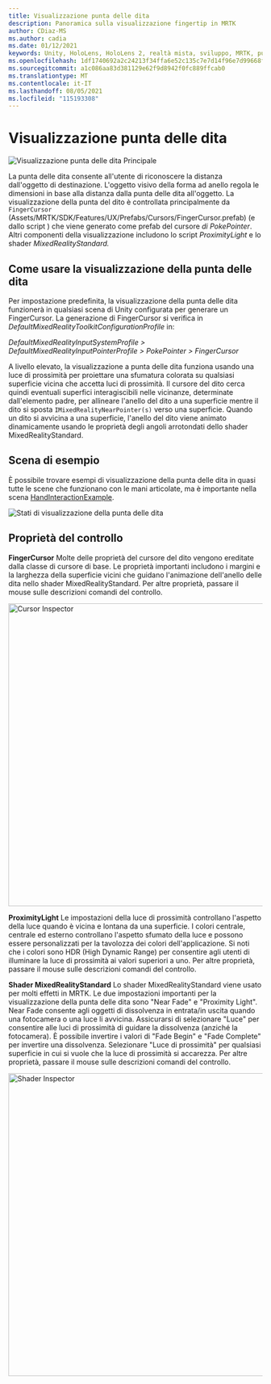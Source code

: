 ```yaml
---
title: Visualizzazione punta delle dita
description: Panoramica sulla visualizzazione fingertip in MRTK
author: CDiaz-MS
ms.author: cadia
ms.date: 01/12/2021
keywords: Unity, HoloLens, HoloLens 2, realtà mista, sviluppo, MRTK, punta delle dita
ms.openlocfilehash: 1df1740692a2c24213f34ffa6e52c135c7e7d14f96e7d99668feab82f879f756
ms.sourcegitcommit: a1c086aa83d381129e62f9d8942f0fc889ffcab0
ms.translationtype: MT
ms.contentlocale: it-IT
ms.lasthandoff: 08/05/2021
ms.locfileid: "115193308"
---
```

# <a name="fingertip-visualization"></a>Visualizzazione punta delle dita

![Visualizzazione punta delle dita Principale](../images/fingertip/MRTK_FingertipVisualization_Main.png)

La punta delle dita consente all'utente di riconoscere la distanza dall'oggetto di destinazione. L'oggetto visivo della forma ad anello regola le dimensioni in base alla distanza dalla punta delle dita all'oggetto. La visualizzazione della punta del dito è controllata principalmente da `FingerCursor` (Assets/MRTK/SDK/Features/UX/Prefabs/Cursors/FingerCursor.prefab) (e dallo script ) che viene generato come prefab del cursore *di PokePointer*. Altri componenti della visualizzazione includono lo script *ProximityLight* e lo shader *MixedRealityStandard.*

## <a name="how-to-use-the-fingertip-visualization"></a>Come usare la visualizzazione della punta delle dita

Per impostazione predefinita, la visualizzazione della punta delle dita funzionerà in qualsiasi scena di Unity configurata per generare un FingerCursor. La generazione di FingerCursor si verifica in *DefaultMixedRealityToolkitConfigurationProfile* in:

*DefaultMixedRealityInputSystemProfile > DefaultMixedRealityInputPointerProfile > PokePointer > FingerCursor*

A livello elevato, la visualizzazione a punta delle dita funziona usando una luce di prossimità per proiettare una sfumatura colorata su qualsiasi superficie vicina che accetta luci di prossimità. Il cursore del dito cerca quindi eventuali superfici interagiscibili nelle vicinanze, determinate dall'elemento padre, per allineare l'anello del dito a una superficie mentre il dito si sposta `IMixedRealityNearPointer(s)` verso una superficie. Quando un dito si avvicina a una superficie, l'anello del dito viene animato dinamicamente usando le proprietà degli angoli arrotondati dello shader MixedRealityStandard.

## <a name="example-scene"></a>Scena di esempio

È possibile trovare esempi di visualizzazione della punta delle dita in quasi tutte le scene che funzionano con le mani articolate, ma è importante nella scena [HandInteractionExample](../example-scenes/hand-interaction-examples.md).

![Stati di visualizzazione della punta delle dita](../images/fingertip/MRTK_FingertipVisualization_States.png)

## <a name="inspector-properties"></a>Proprietà del controllo

**FingerCursor** Molte delle proprietà del cursore del dito vengono ereditate dalla classe di cursore di base. Le proprietà importanti includono i margini e la larghezza della superficie vicini che guidano l'animazione dell'anello delle dita nello shader MixedRealityStandard. Per altre proprietà, passare il mouse sulle descrizioni comandi del controllo.

<img src="../images/fingertip/MRTK_FingertipVisualization_Finger_Cursor_Inspector.png" width="600" alt="Cursor Inspector">

**ProximityLight** Le impostazioni della luce di prossimità controllano l'aspetto della luce quando è vicina e lontana da una superficie. I colori centrale, centrale ed esterno controllano l'aspetto sfumato della luce e possono essere personalizzati per la tavolozza dei colori dell'applicazione. Si noti che i colori sono HDR (High Dynamic Range) per consentire agli utenti di illuminare la luce di prossimità ai valori superiori a uno. Per altre proprietà, passare il mouse sulle descrizioni comandi del controllo.

**Shader MixedRealityStandard** Lo shader MixedRealityStandard viene usato per molti effetti in MRTK. Le due impostazioni importanti per la visualizzazione della punta delle dita sono "Near Fade" e "Proximity Light". Near Fade consente agli oggetti di dissolvenza in entrata/in uscita quando una fotocamera o una luce li avvicina. Assicurarsi di selezionare "Luce" per consentire alle luci di prossimità di guidare la dissolvenza (anziché la fotocamera). È possibile invertire i valori di "Fade Begin" e "Fade Complete" per invertire una dissolvenza. Selezionare "Luce di prossimità" per qualsiasi superficie in cui si vuole che la luce di prossimità si accarezza. Per altre proprietà, passare il mouse sulle descrizioni comandi del controllo.

<img src="../images/fingertip/MRTK_FingertipVisualization_Mixed_Reality_Standard_Shader_Inspector.png" width="600" alt="Shader Inspector">
